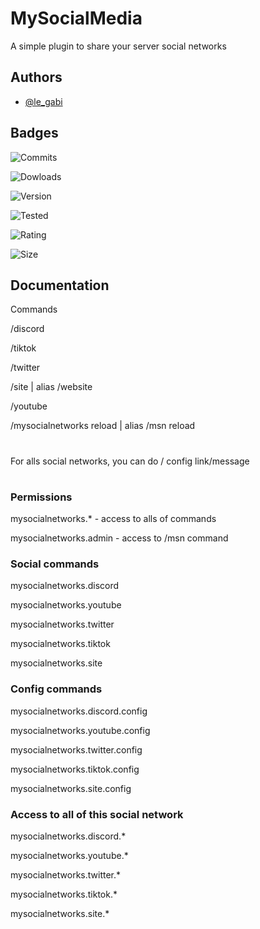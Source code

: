 
# MySocialMedia

A simple plugin to share your server social networks

## Authors

- [@le_gabi](https://github.com/legabi)


## Badges


![Commits](https://img.shields.io/github/commit-activity/m/legabi/MySocialNetworks)

![Dowloads](https://img.shields.io/spiget/downloads/103497)

![Version](https://img.shields.io/spiget/version/103497)

![Tested](https://img.shields.io/spiget/tested-versions/103497)

![Rating](https://img.shields.io/spiget/stars/103497)

![Size](https://img.shields.io/spiget/download-size/103497)


## Documentation

Commands​

/discord

/tiktok

/twitter

/site | alias /website

/youtube

/mysocialnetworks reload | alias /msn reload
#
For alls social networks, you can do /<socialNetwork> config link/message <string>
#
### Permissions​
mysocialnetworks.* - access to alls of commands

mysocialnetworks.admin - access to /msn command

### Social commands​
mysocialnetworks.discord

mysocialnetworks.youtube

mysocialnetworks.twitter

mysocialnetworks.tiktok

mysocialnetworks.site

### Config commands​

mysocialnetworks.discord.config

mysocialnetworks.youtube.config

mysocialnetworks.twitter.config

mysocialnetworks.tiktok.config

mysocialnetworks.site.config


### Access to all of this social network​

mysocialnetworks.discord.*

mysocialnetworks.youtube.*

mysocialnetworks.twitter.*

mysocialnetworks.tiktok.*

mysocialnetworks.site.*


